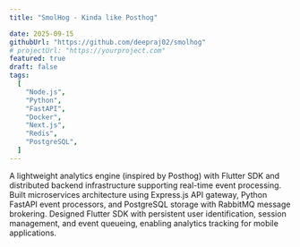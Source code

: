 ```yaml
---
title: "SmolHog - Kinda like Posthog"

date: 2025-09-15
githubUrl: "https://github.com/deepraj02/smolhog"
# projectUrl: "https://yourproject.com"
featured: true
draft: false
tags:
  [
    "Node.js",
    "Python",
    "FastAPI",
    "Docker",
    "Next.js",
    "Redis",
    "PostgreSQL",
  ]
---
```


A lightweight analytics engine (inspired by Posthog) with Flutter SDK and distributed backend infrastructure supporting real-time event processing. Built microservices architecture using Express.js API gateway, Python FastAPI event processors, and PostgreSQL storage with RabbitMQ message brokering. Designed Flutter SDK with persistent user identification, session management, and event queueing, enabling analytics tracking for mobile applications.